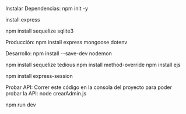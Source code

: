 Instalar Dependencias:
npm init -y

install express

npm install sequelize sqlite3

Producción:
npm install express mongoose dotenv

Desarrollo:
npm install --save-dev nodemon

npm install sequelize tedious
npm install method-override
npm install ejs

npm install express-session

Probar API:
Correr este código en la consola del proyecto para poder probar la API:
node crearAdmin.js

npm run dev
